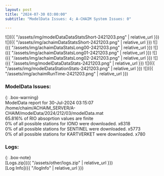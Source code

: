 ```yaml
---
layout: post
title: "2024-07-30 03:00:00"
subtitle: "ModelData Issues: 4; A-CHAIM System Issues: 0"

---
```


![]({{ "/assets/img/modelDataDataStatsShort-2421203.png" | relative_url }})
![]({{ "/assets/img/achaimDataStatsShort-2421203.png" | relative_url }})
![]({{ "/assets/img/achaimDataStatsLong00-2421203.png" | relative_url }})
![]({{ "/assets/img/achaimDataStatsLong01-2421203.png" | relative_url }})
![]({{ "/assets/img/achaimDataStatsLong02-2421203.png" | relative_url }})
![]({{ "/assets/img/modelDataDataStats-2421203.png" | relative_url }})
![]({{ "/assets/img/modelDataStationStats-2421203.png" | relative_url }})
![]({{ "/assets/img/achaimRunTime-2421203.png" | relative_url }})


### ModelData Issues:  
  
{: .box-warning}  
 ModelData report for 30-Jul-2024 03:15:07   
 /home/chaim/ACHAIM_SERVER/A-CHAIM/modelData/2024/212/03/modelData.mat   
 65.816% of RIO absoprtion values are finite   
 0% of all possible stations for IONO were downloaded. x6318   
 0% of all possible stations for SENTINEL were downloaded. x5773   
 0% of all possible stations for KARTVERKET were downloaded. x780   
  


### Logs:  
  
{: .box-note}  
[Logs.zip]({{ "/assets/other/logs.zip" | relative_url }})  
[Log Info]({{ "/logInfo" | relative_url }})  
